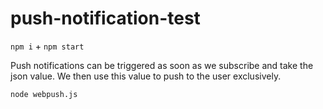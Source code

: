 # push-notification-test

`npm i` + `npm start`

Push notifications can be triggered as soon as we subscribe and take the json value.
We then use this value to push to the user exclusively.

`node webpush.js`
